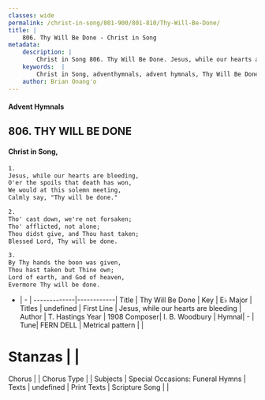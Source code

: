 ```yaml
---
classes: wide
permalink: /christ-in-song/801-900/801-810/Thy-Will-Be-Done/
title: |
    806. Thy Will Be Done - Christ in Song
metadata:
    description: |
        Christ in Song 806. Thy Will Be Done. Jesus, while our hearts are bleeding, O'er the spoils that death has won, We would at this solemn meeting, Calmly say, "Thy will be done."
    keywords:  |
        Christ in Song, adventhymnals, advent hymnals, Thy Will Be Done, Jesus, while our hearts are bleeding. 
    author: Brian Onang'o
---
```


#### Advent Hymnals
## 806. THY WILL BE DONE
####  Christ in Song,

```txt
1.
Jesus, while our hearts are bleeding,
O'er the spoils that death has won,
We would at this solemn meeting,
Calmly say, "Thy will be done."

2.
Tho' cast down, we're not forsaken;
Tho' afflicted, not alone;
Thou didst give, and Thou hast taken;
Blessed Lord, Thy will be done.

3.
By Thy hands the boon was given,
Thou hast taken but Thine own;
Lord of earth, and God of heaven,
Evermore Thy will be done.

```

- |   -  |
-------------|------------|
Title | Thy Will Be Done |
Key | E♭ Major |
Titles | undefined |
First Line | Jesus, while our hearts are bleeding |
Author | T. Hastings
Year | 1908
Composer| I. B. Woodbury |
Hymnal|  - |
Tune| FERN DELL |
Metrical pattern | |
# Stanzas |  |
Chorus |  |
Chorus Type |  |
Subjects | Special Occasions: Funeral Hymns |
Texts | undefined |
Print Texts | 
Scripture Song |  |
    
